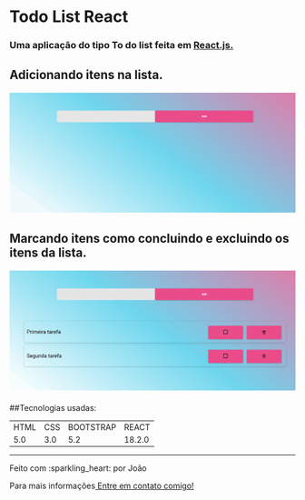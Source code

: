
# Todo List React


<h3>Uma aplicação do tipo To do list feita em <a href="https://reactjs.org/docs/getting-started.html">React.js.</a> </h3>


<h2>Adicionando itens na lista.</h2>

<h4 align="center">
    <img alt="readme"  title="readme" src="addLista.gif" >
</h4>

<h2>Marcando itens como concluindo e excluindo os itens da lista.</h2>
<h4 align="center">
    <img alt="readme"  title="readme" src="addLista2.gif" >
</h4>



 
##Tecnologias usadas:

<table>
 <tr>
  <td>HTML</td>
  <td>CSS</td>
  <td>BOOTSTRAP</td>
  <td>REACT</td>
  
 <tr>
  
 <tr>
  <td>5.0</td>
  <td>3.0</td>
  <td>5.2</td>
  <td>18.2.0</td>
 <tr>
 
</table>
 
<hr>

<p>Feito com :sparkling_heart: por João</p>

<p>Para mais informações<a href="https://www.linkedin.com/in/jo%C3%A3o-elias-maccari-99568a259/"> Entre em contato comigo!</a> </p>

 
